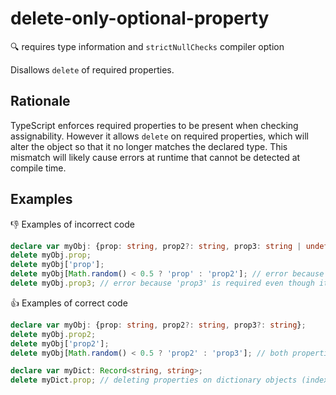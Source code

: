 # delete-only-optional-property

:mag: requires type information and `strictNullChecks` compiler option

Disallows `delete` of required properties.

## Rationale

TypeScript enforces required properties to be present when checking assignability.
However it allows `delete` on required properties, which will alter the object so that it no longer matches the declared type.
This mismatch will likely cause errors at runtime that cannot be detected at compile time.

## Examples

:thumbsdown: Examples of incorrect code

```ts
declare var myObj: {prop: string, prop2?: string, prop3: string | undefined};
delete myObj.prop;
delete myObj['prop'];
delete myObj[Math.random() < 0.5 ? 'prop' : 'prop2']; // error because 'prop' is required
delete myObj.prop3; // error because 'prop3' is required even though it's nullable
```

:thumbsup: Examples of correct code

```ts
declare var myObj: {prop: string, prop2?: string, prop3?: string};
delete myObj.prop2;
delete myObj['prop2'];
delete myObj[Math.random() < 0.5 ? 'prop2' : 'prop3']; // both properties are optional

declare var myDict: Record<string, string>;
delete myDict.prop; // deleting properties on dictionary objects (index signatures) is allowed
```
